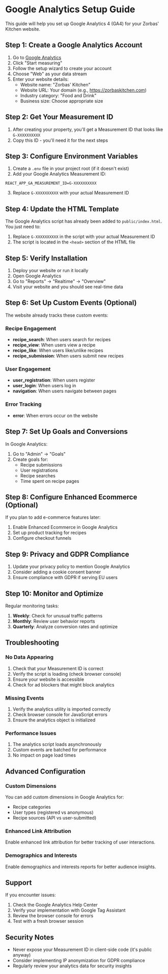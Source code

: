 # Google Analytics Setup Guide

This guide will help you set up Google Analytics 4 (GA4) for your Zorbas' Kitchen website.

## Step 1: Create a Google Analytics Account

1. Go to [Google Analytics](https://analytics.google.com/)
2. Click "Start measuring"
3. Follow the setup wizard to create your account
4. Choose "Web" as your data stream
5. Enter your website details:
   - Website name: "Zorbas' Kitchen"
   - Website URL: Your domain (e.g., https://zorbaskitchen.com)
   - Industry category: "Food and Drink"
   - Business size: Choose appropriate size

## Step 2: Get Your Measurement ID

1. After creating your property, you'll get a Measurement ID that looks like `G-XXXXXXXXXX`
2. Copy this ID - you'll need it for the next steps

## Step 3: Configure Environment Variables

1. Create a `.env` file in your project root (if it doesn't exist)
2. Add your Google Analytics Measurement ID:

```env
REACT_APP_GA_MEASUREMENT_ID=G-XXXXXXXXXX
```

3. Replace `G-XXXXXXXXXX` with your actual Measurement ID

## Step 4: Update the HTML Template

The Google Analytics script has already been added to `public/index.html`. You just need to:

1. Replace `G-XXXXXXXXXX` in the script with your actual Measurement ID
2. The script is located in the `<head>` section of the HTML file

## Step 5: Verify Installation

1. Deploy your website or run it locally
2. Open Google Analytics
3. Go to "Reports" → "Realtime" → "Overview"
4. Visit your website and you should see real-time data

## Step 6: Set Up Custom Events (Optional)

The website already tracks these custom events:

### Recipe Engagement
- **recipe_search**: When users search for recipes
- **recipe_view**: When users view a recipe
- **recipe_like**: When users like/unlike recipes
- **recipe_submission**: When users submit new recipes

### User Engagement
- **user_registration**: When users register
- **user_login**: When users log in
- **navigation**: When users navigate between pages

### Error Tracking
- **error**: When errors occur on the website

## Step 7: Set Up Goals and Conversions

In Google Analytics:

1. Go to "Admin" → "Goals"
2. Create goals for:
   - Recipe submissions
   - User registrations
   - Recipe searches
   - Time spent on recipe pages

## Step 8: Configure Enhanced Ecommerce (Optional)

If you plan to add e-commerce features later:

1. Enable Enhanced Ecommerce in Google Analytics
2. Set up product tracking for recipes
3. Configure checkout funnels

## Step 9: Privacy and GDPR Compliance

1. Update your privacy policy to mention Google Analytics
2. Consider adding a cookie consent banner
3. Ensure compliance with GDPR if serving EU users

## Step 10: Monitor and Optimize

Regular monitoring tasks:

1. **Weekly**: Check for unusual traffic patterns
2. **Monthly**: Review user behavior reports
3. **Quarterly**: Analyze conversion rates and optimize

## Troubleshooting

### No Data Appearing
1. Check that your Measurement ID is correct
2. Verify the script is loading (check browser console)
3. Ensure your website is accessible
4. Check for ad blockers that might block analytics

### Missing Events
1. Verify the analytics utility is imported correctly
2. Check browser console for JavaScript errors
3. Ensure the analytics object is initialized

### Performance Issues
1. The analytics script loads asynchronously
2. Custom events are batched for performance
3. No impact on page load times

## Advanced Configuration

### Custom Dimensions
You can add custom dimensions in Google Analytics for:
- Recipe categories
- User types (registered vs anonymous)
- Recipe sources (API vs user-submitted)

### Enhanced Link Attribution
Enable enhanced link attribution for better tracking of user interactions.

### Demographics and Interests
Enable demographics and interests reports for better audience insights.

## Support

If you encounter issues:
1. Check the Google Analytics Help Center
2. Verify your implementation with Google Tag Assistant
3. Review the browser console for errors
4. Test with a fresh browser session

## Security Notes

- Never expose your Measurement ID in client-side code (it's public anyway)
- Consider implementing IP anonymization for GDPR compliance
- Regularly review your analytics data for security insights
